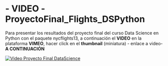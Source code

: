 # - VIDEO -ProyectoFinal_Flights_DSPython
Para presentar los resultados del proyecto final del curso Data Science en Python con el paquete nycflights13, a continuación el **VIDEO** en la plataforma **VIMEO**, hacer click en el **thumbnail** (miniatura) - enlace a video- **A CONTINUACIÓN**


[![Video Proyecto Final DataScience](https://vumbnail.com/933327331.jpg)](https://vimeo.com/933327331)

